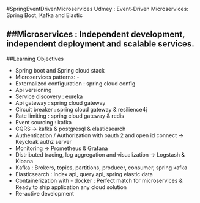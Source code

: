 
#SpringEventDrivenMicroservices
Udmey : Event-Driven Microservices: Spring Boot, Kafka and Elastic

##Microservices :
Independent development, independent deployment and scalable services.
-----------------
##Learning  Objectives
- Spring boot and Spring cloud stack
- Microservices patterns: - 
 - Externalized configuration : spring cloud config 
 - Api versioning 
 - Service discovery : eureka 
 - Api gateway : spring cloud gateway 
 - Circuit breaker : spring cloud gateway & resilience4j 
 - Rate limiting : spring cloud gateway & redis 
 - Event sourcing : kafka 
 - CQRS -> kafka & postgresql & elasticsearch 
 - Authentication / Authorization with oauth 2 and open id connect -> Keycloak authz server
 - Monitoring -> Prometheus & Grafana 
 - Distributed tracing, log aggregation and visualization -> Logstash & Kibana 
- Kafka :  Brokers, topics, partitions, producer, consumer, spring kafka 
- Elasticsearch :  Index api, query api, spring elastic data 
- Containerization with - docker : Perfect match for microservices & Ready to ship application any cloud solution 
- Re-active development

